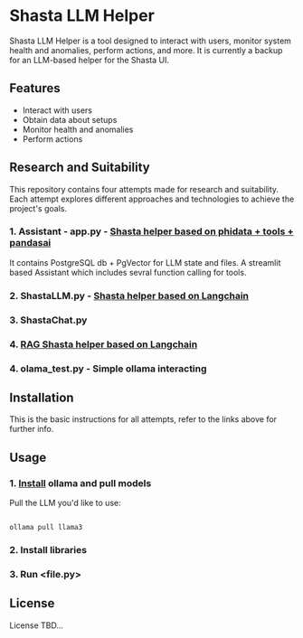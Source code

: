 # Shasta LLM Helper

Shasta LLM Helper is a tool designed to interact with users, monitor system health and anomalies, perform actions, and more. It is currently a backup for an LLM-based helper for the Shasta UI.

## Features

- Interact with users
- Obtain data about setups
- Monitor health and anomalies
- Perform actions

## Research and Suitability

This repository contains four attempts made for research and suitability. Each attempt explores different approaches and technologies to achieve the project's goals.

### 1. Assistant - app.py -  [Shasta helper based on phidata + tools + pandasai](https://github.com/shasta-cloud/ShastaLLM/tree/main/Assistant/README.md)
It contains PostgreSQL db + PgVector for LLM state and files.
A streamlit based Assistant which includes sevral function calling for tools.

### 2. ShastaLLM.py - [Shasta helper based on Langchain]()

### 3. ShastaChat.py

### 4. [RAG Shasta helper based on Langchain]()

### 4. olama_test.py - Simple ollama interacting

## Installation

This is the basic instructions for all attempts, refer to the links above for further info. 

## Usage


### 1. [Install](https://github.com/ollama/ollama?tab=readme-ov-file#macos) ollama and pull models

Pull the LLM you'd like to use:

```shell

ollama pull llama3
```
### 2. Install libraries

### 3. Run <file.py>


## License

License TBD...